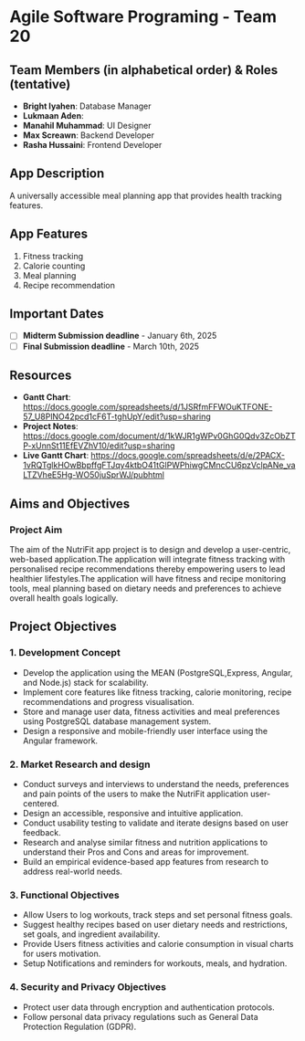 # Agile Software Programing - Team 20


## Team Members (in alphabetical order) & Roles (tentative)
- **Bright Iyahen**: Database Manager
- **Lukmaan Aden**:
- **Manahil Muhammad**: UI Designer
- **Max Screawn**: Backend Developer
- **Rasha Hussaini**: Frontend Developer

## App Description
A universally accessible meal planning app that provides health tracking features.

## App Features
1. Fitness tracking
2. Calorie counting
3. Meal planning
4. Recipe recommendation

## Important Dates
- [ ] **Midterm Submission deadline** - January 6th, 2025
- [ ] **Final Submission deadline** - March 10th, 2025

## Resources
* **Gantt Chart**: https://docs.google.com/spreadsheets/d/1JSRfmFFWOuKTFONE-57_U8PlNO42pcd1cF6T-tghUpY/edit?usp=sharing
* **Project Notes**: https://docs.google.com/document/d/1kWJR1gWPv0GhG0Qdv3ZcObZTP-xUnnSt11EfEVZhV10/edit?usp=sharing
* **Live Gantt Chart**: https://docs.google.com/spreadsheets/d/e/2PACX-1vRQTglkHOwBbpffgFTJqy4ktbO41tGlPWPhiwgCMncCU6pzVclpANe_vaLTZVheE5Hg-WO50juSprWJ/pubhtml



## Aims and Objectives

### Project Aim
<p>The aim of the NutriFit app project is to design and develop a user-centric, web-based application.The application 
will integrate fitness tracking with personalised recipe recommendations thereby empowering users to lead healthier
lifestyles.The application will have fitness and recipe monitoring tools, meal planning based on 
dietary needs and preferences to achieve overall health goals logically.</p>

## Project Objectives
### 1.  Development Concept

+ Develop the application  using the MEAN (PostgreSQL,Express, Angular, and Node.js) stack for 
scalability.
+  Implement core features like fitness tracking, calorie monitoring, recipe recommendations and progress visualisation.
+ Store and manage user data, fitness activities and meal preferences using PostgreSQL database management system.
+ Design a responsive and mobile-friendly user interface using the Angular framework.
 
### 2. Market Research and design

+ Conduct surveys and interviews to understand the needs, preferences and pain 
points of the users to make the NutriFit application user-centered.
+ Design an accessible, responsive and intuitive application.
+ Conduct usability testing  to validate and iterate designs based on user feedback.
+ Research and analyse similar fitness and nutrition applications to understand their Pros and Cons and areas for
improvement.
+ Build an empirical evidence-based app features from research to address real-world needs.

### 3. Functional Objectives

+ Allow Users to log workouts, track steps and set personal fitness goals.
+ Suggest healthy recipes based on user dietary needs and restrictions, set goals, and ingredient
availability.
+ Provide Users fitness activities and calorie consumption in visual charts for users motivation.
+ Setup Notifications and reminders for workouts, meals, and hydration.

### 4. Security and Privacy Objectives

+ Protect user data through encryption and authentication protocols.
+ Follow personal data privacy regulations such as General Data Protection Regulation (GDPR).


